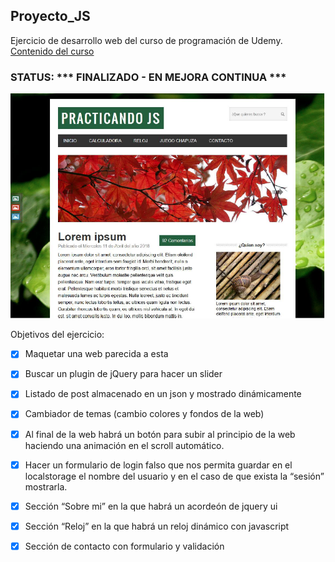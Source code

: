 ## Proyecto_JS ##
Ejercicio de desarrollo web del curso de programación de Udemy. 
[Contenido del curso](https://www.udemy.com/course/master-en-javascript-aprender-js-jquery-angular-nodejs-y-mas/?src=sac&kw=master%20en%20javascript%20jque)

### STATUS: *** FINALIZADO - EN MEJORA CONTINUA *** ###

![Screenshot](https://github.com/DenisRocher/Proyecto_JS/blob/master/img/MaquetaWeb.png)

 Objetivos del ejercicio:
- [X] Maquetar una web parecida a esta
- [X] Buscar un plugin de jQuery para hacer un slider
- [X] Listado de post almacenado en un json y mostrado dinámicamente
- [X] Cambiador de temas (cambio colores y fondos de la web)
- [X] Al final de la web habrá un botón para subir al principio de la web haciendo una animación en el scroll automático.
- [X] Hacer un formulario de login falso que nos permita guardar en el localstorage el nombre del usuario y en el caso de que exista la “sesión” mostrarla.
- [X] Sección “Sobre mi” en la que habrá un acordeón de jquery ui
- [X] Sección “Reloj” en la que habrá un reloj dinámico con javascript
- [X] Sección de contacto con formulario y validación

